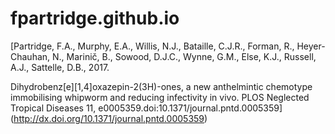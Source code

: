 # fpartridge.github.io

[Partridge, F.A., Murphy, E.A., Willis, N.J., Bataille, C.J.R., Forman, R., Heyer-Chauhan, N., Marinič, B., Sowood, D.J.C., Wynne, G.M., Else, K.J., Russell, A.J., Sattelle, D.B., 2017.

Dihydrobenz[e][1,4]oxazepin-2(3H)-ones, a new anthelmintic chemotype immobilising whipworm and reducing infectivity in vivo.
PLOS Neglected Tropical Diseases 11, e0005359.doi:10.1371/journal.pntd.0005359](http://dx.doi.org/10.1371/journal.pntd.0005359)
